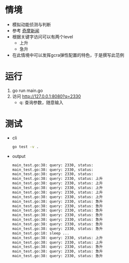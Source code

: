 # 情境
- 模拟动能侦测与判断
- 参考 [奇摩新闻](https://tw.news.yahoo.com/)
- 根据关键字访问可以有两个level
    - 上升
    - 急升
- 在此情境中可以发挥gcra弹性配置的特色，于是撰写此范例
# 运行
1. go run main.go
2. 访问 http://127.0.0.1:8080?q=2330
    - q: 查询参数，随意输入

# 测试
- cli
    ```bash
    go test -v .
    ```
- output
    ```bash
    main_test.go:38: query: 2330, status: 
    main_test.go:38: query: 2330, status: 
    main_test.go:38: query: 2330, status: 
    main_test.go:38: query: 2330, status: 上升
    main_test.go:38: query: 2330, status: 上升
    main_test.go:38: query: 2330, status: 上升
    main_test.go:38: query: 2330, status: 上升
    main_test.go:38: query: 2330, status: 上升
    main_test.go:38: query: 2330, status: 急升
    main_test.go:38: query: 2330, status: 急升
    main_test.go:38: query: 2330, status: 急升
    main_test.go:38: query: 2330, status: 急升
    main_test.go:38: query: 2330, status: 急升
    main_test.go:38: query: 2330, status: 急升
    main_test.go:38: query: 2330, status: 急升
    main_test.go:18: sleep ...
    main_test.go:38: query: 2330, status: 上升
    main_test.go:38: query: 2330, status: 上升
    main_test.go:38: query: 2330, status: 急升
    main_test.go:38: query: 2330, status: 急升
    main_test.go:38: query: 2330, status: 急升
    ```